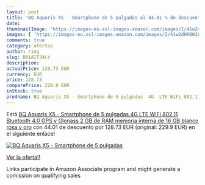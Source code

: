 ```yaml
---
layout: post
title: 'BQ Aquaris X5 - Smartphone de 5 pulgadas al 44.01 % de descuento'
date: 
thumbnailImage: 'https://images-eu.ssl-images-amazon.com/images/I/41w2dHN6WJL._SL200_.jpg'
images: [ 'https://images-eu.ssl-images-amazon.com/images/I/41w2dHN6WJL._SL200_.jpg' ]
comments: true
category: ofertas
author: ring
slug: B01AIT34LY
description:
actualPrice: 128.73 EUR
currency: EUR
price: 128.73
comparePrice: 229.9 EUR
inStock: true
prodname: BQ Aquaris X5 - Smartphone de 5 pulgadas  4G  LTE WiFi 802.11  Bluetooth 4.0  GPS y Glonass  2 GB de RAM  memoria interna de 16 GB   blanco  rosa y oro
---
```


Está [BQ Aquaris X5 - Smartphone de 5 pulgadas  4G  LTE WiFi 802.11  Bluetooth 4.0  GPS y Glonass  2 GB de RAM  memoria interna de 16 GB   blanco  rosa y oro](https://www.amazon.es/dp/B01AIT34LY/?tag=tolees-21) con 44.01 de descuento por 128.73 EUR (original: 229.9 EUR) en el siguiente enlace!

[![BQ Aquaris X5 - Smartphone de 5 pulgadas](https://images-eu.ssl-images-amazon.com/images/I/41w2dHN6WJL._SL200_.jpg)](https://www.amazon.es/dp/B01AIT34LY/?tag=tolees-21)

[Ver la oferta!!](https://www.amazon.es/dp/B01AIT34LY/?tag=tolees-21)

Links participate in Amazon Associate program and might generate a comission on qualifying sales



